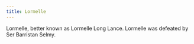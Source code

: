 ```yaml
---
title: Lormelle
---
```


Lormelle, better known as Lormelle Long Lance. Lormelle was defeated by Ser Barristan Selmy. 



